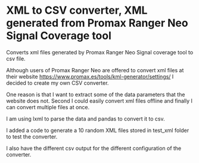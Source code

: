 # XML to CSV converter, XML generated from Promax Ranger Neo Signal Coverage tool
Converts xml files generated by Promax Ranger Neo Signal coverage tool to csv file.

Although users of Promax Ranger Neo are offered to convert xml files at their website https://www.promax.es/tools/kml-generator/settings/ I decided to create my own CSV converter.

One reason is that I want to extract some of the data parameters that the website does not. Second I could easily convert xml files offline and finally I can convert multiple files at once.

I am using lxml to parse the data and pandas to convert it to csv.

I added a code to generate a 10 random XML files stored in test_xml folder to test the converter.

I also have the different csv output for the different configuration of the converter.